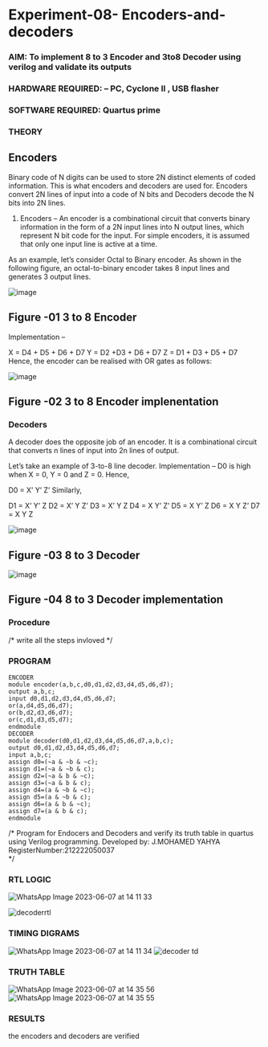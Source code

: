 # Experiment-08- Encoders-and-decoders 
### AIM: To implement 8 to 3 Encoder and  3to8 Decoder using verilog and validate its outputs
### HARDWARE REQUIRED:  – PC, Cyclone II , USB flasher
### SOFTWARE REQUIRED:   Quartus prime
### THEORY 

## Encoders
Binary code of N digits can be used to store 2N distinct elements of coded information. This is what encoders and decoders are used for. Encoders convert 2N lines of input into a code of N bits and Decoders decode the N bits into 2N lines.

1. Encoders –
An encoder is a combinational circuit that converts binary information in the form of a 2N input lines into N output lines, which represent N bit code for the input. For simple encoders, it is assumed that only one input line is active at a time.

As an example, let’s consider Octal to Binary encoder. As shown in the following figure, an octal-to-binary encoder takes 8 input lines and generates 3 output lines.

![image](https://user-images.githubusercontent.com/36288975/171543588-bc0746df-a173-4b35-989e-5fb7d385fe8a.png)
## Figure -01 3 to 8 Encoder 


Implementation –

X = D4 + D5 + D6 + D7
Y = D2 +D3 + D6 + D7
Z = D1 + D3 + D5 + D7 
Hence, the encoder can be realised with OR gates as follows:


![image](https://user-images.githubusercontent.com/36288975/171543740-68403b82-aa93-4c98-9343-f32b14885a2e.png)
## Figure -02 3 to 8 Encoder implenentation 

 ### Decoders 
A decoder does the opposite job of an encoder. It is a combinational circuit that converts n lines of input into 2n lines of output.

Let’s take an example of 3-to-8 line decoder.
Implementation –
D0 is high when X = 0, Y = 0 and Z = 0. Hence,

D0 = X’ Y’ Z’ 
Similarly,

D1 = X’ Y’ Z
D2 = X’ Y Z’
D3 = X’ Y Z
D4 = X Y’ Z’
D5 = X Y’ Z
D6 = X Y Z’
D7 = X Y Z 


![image](https://user-images.githubusercontent.com/36288975/171543978-ee2d0671-2846-40a1-8705-507fd6287a49.png)
## Figure -03 8 to 3 Decoder 



![image](https://user-images.githubusercontent.com/36288975/171543866-5a6eace6-8683-49d7-9c4f-a7cb30ec3035.png)
## Figure -04 8 to 3 Decoder implementation 

### Procedure
/* write all the steps invloved */



### PROGRAM 
```
ENCODER
module encoder(a,b,c,d0,d1,d2,d3,d4,d5,d6,d7);
output a,b,c;
input d0,d1,d2,d3,d4,d5,d6,d7;
or(a,d4,d5,d6,d7);
or(b,d2,d3,d6,d7);
or(c,d1,d3,d5,d7);
endmodule
DECODER
module decoder(d0,d1,d2,d3,d4,d5,d6,d7,a,b,c);
output d0,d1,d2,d3,d4,d5,d6,d7;
input a,b,c;
assign d0=(~a & ~b & ~c);
assign d1=(~a & ~b & c);
assign d2=(~a & b & ~c);
assign d3=(~a & b & c);
assign d4=(a & ~b & ~c);
assign d5=(a & ~b & c);
assign d6=(a & b & ~c);
assign d7=(a & b & c);
endmodule
```
/*
Program for Endocers and Decoders  and verify its truth table in quartus using Verilog programming.
Developed by: J.MOHAMED YAHYA
RegisterNumber:212222050037  
*/






### RTL LOGIC  
![WhatsApp Image 2023-06-07 at 14 11 33](https://github.com/mohammadyahya10/Experiment-08-Encoders-and-decoders-/assets/130548526/98757aef-ace0-44a8-9cdd-16cc82a22cb0)

![decoderrtl](https://github.com/mohammadyahya10/Experiment-08-Encoders-and-decoders-/assets/130548526/6a6abb8b-c86d-4144-9328-d0afc2a1acf3)







### TIMING DIGRAMS  
![WhatsApp Image 2023-06-07 at 14 11 34](https://github.com/mohammadyahya10/Experiment-08-Encoders-and-decoders-/assets/130548526/a1ccfd9c-d70a-4e82-bd2e-03abf87bd18e)
![decoder td](https://github.com/mohammadyahya10/Experiment-08-Encoders-and-decoders-/assets/130548526/22c3202e-5a76-44e5-a506-6d258d48748e)





### TRUTH TABLE 
![WhatsApp Image 2023-06-07 at 14 35 56](https://github.com/mohammadyahya10/Experiment-08-Encoders-and-decoders-/assets/130548526/c2ac3ae6-f3fe-4b7d-a069-3b3c1988546d)
![WhatsApp Image 2023-06-07 at 14 35 55](https://github.com/mohammadyahya10/Experiment-08-Encoders-and-decoders-/assets/130548526/b1aa6007-5851-43bc-8970-859bd7f90980)






### RESULTS 
the encoders and decoders are verified
